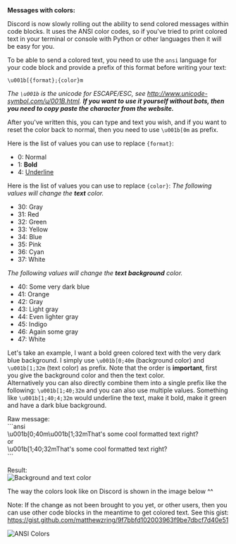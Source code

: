 __**Messages with colors:**__

Discord is now slowly rolling out the ability to send colored messages within code blocks. It uses the ANSI color codes, so if you've tried to print colored text in your terminal or console with Python or other languages then it will be easy for you.

To be able to send a colored text, you need to use the `ansi` language for your code block and provide a prefix of this format before writing your text:
```
\u001b[{format};{color}m
```
*The `\u001b` is the unicode for ESCAPE/ESC, see <http://www.unicode-symbol.com/u/001B.html>. **If you want to use it yourself without bots, then you need to copy paste the character from the website.***

After you've written this, you can type and text you wish, and if you want to reset the color back to normal, then you need to use `\u001b[0m` as prefix.

Here is the list of values you can use to replace `{format}`:
* 0: Normal
* 1: **Bold**
* 4: <ins>Underline</ins>

Here is the list of values you can use to replace `{color}`:
*The following values will change the **text** color.*
* 30: Gray
* 31: Red
* 32: Green
* 33: Yellow
* 34: Blue
* 35: Pink
* 36: Cyan
* 37: White

*The following values will change the **text background** color.*

* 40: Some very dark blue
* 41: Orange
* 42: Gray
* 43: Light gray
* 44: Even lighter gray
* 45: Indigo
* 46: Again some gray
* 47: White

Let's take an example, I want a bold green colored text with the very dark blue background.
I simply use `\u001b[0;40m` (background color) and `\u001b[1;32m` (text color) as prefix. Note that the order is **important**, first you give the background color and then the text color.<br>
Alternatively you can also directly combine them into a single prefix like the following: `\u001b[1;40;32m` and you can also use multiple values. Something like `\u001b[1;40;4;32m` would underline the text, make it bold, make it green and have a dark blue background.

Raw message:<br>
\`\`\`ansi<br>
\u001b[0;40m\u001b[1;32mThat's some cool formatted text right?<br>
or<br>
\u001b[1;40;32mThat's some cool formatted text right?<br>
\`\`\`

Result:<br>
![Background and text color](https://media.discordapp.net/attachments/739937507768270939/930460020603224084/Background-Text-Color.png)

The way the colors look like on Discord is shown in the image below ^^

Note: If the change as not been brought to you yet, or other users, then you can use other code blocks in the meantime to get colored text. See this gist: <https://gist.github.com/matthewzring/9f7bbfd102003963f9be7dbcf7d40e51>

![ANSI Colors](https://media.discordapp.net/attachments/739937507768270939/930825555803263016/ANSI-Colors.png)
